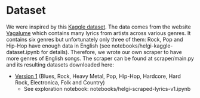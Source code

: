 # Dataset

We were inspired by this [Kaggle dataset](https://www.kaggle.com/neisse/scrapped-lyrics-from-6-genres). The data comes from the website [Vagalume](https://www.vagalume.com.br) which contains many lyrics from artists across various genres. It contains six genres but unfortunately only three of them: Rock, Pop and Hip-Hop have enough data in English (see notebooks/helgi-kaggle-dataset.ipynb for details). Therefore, we wrote our own scraper to have more genres of English songs. The scraper can be found at scraper/main.py and its resulting datasets downloaded here:
* [Version 1](https://drive.google.com/file/d/1f9DwuW3pvXtRuFPgxkLw5sXO0fL5bLko/view?usp=sharing) (Blues, Rock, Heavy Metal, Pop, Hip-Hop, Hardcore, Hard Rock, Electronica, Folk and Country)
  * See exploration notebook: notebooks/helgi-scraped-lyrics-v1.ipynb
